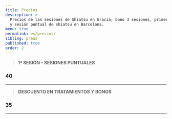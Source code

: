 ```yaml
---
title: Precios
description: >-
  Precios de las sesiones de Shiatsu en Gracia; bono 3 sesiones, primera sesión
  y sesión puntual de shiatsu en Barcelona.
menu: true
permalink: es/precios/
sibling: preus
published: true
order: 2
---
```




> **1ª SESIÓN - SESIONES PUNTUALES**

### 40

---

> **DESCUENTO EN TRATAMIENTOS Y BONOS**

### 35

---
